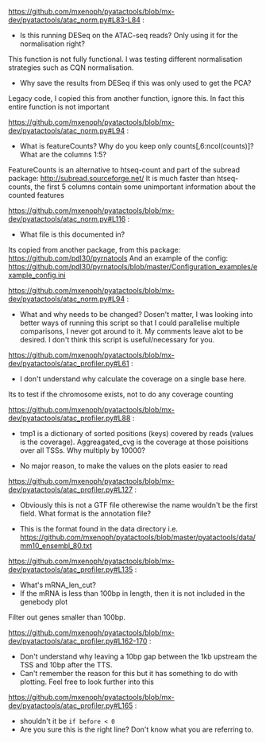 https://github.com/mxenoph/pyatactools/blob/mx-dev/pyatactools/atac_norm.py#L83-L84 :

 * Is this running DESeq on the ATAC-seq reads? Only using it for the
 normalisation right?

 This function is not fully functional. I was testing different normalisation strategies such as CQN normalisation.

 * Why save the results from DESeq if this was only used to get the PCA?

 Legacy code, I copied this from another function, ignore this. In fact this entire function is not important

https://github.com/mxenoph/pyatactools/blob/mx-dev/pyatactools/atac_norm.py#L94 :

 * What is featureCounts? Why do you keep only counts[,6:ncol(counts)]? What are the columns 1:5?
 
FeatureCounts is an alternative to htseq-count and part of the subread package: http://subread.sourceforge.net/ It is much faster than htseq-counts, the first 5 columns contain some unimportant information about the counted features

https://github.com/mxenoph/pyatactools/blob/mx-dev/pyatactools/atac_norm.py#L116 :

 * What file is this documented in?
 
 Its copied from another package, from this package: https://github.com/pdl30/pyrnatools And an example of the config: https://github.com/pdl30/pyrnatools/blob/master/Configuration_examples/example_config.ini

https://github.com/mxenoph/pyatactools/blob/mx-dev/pyatactools/atac_norm.py#L94 :

 * What and why needs to be changed?
Dosen't matter, I was looking into better ways of running this script so that I could parallelise multiple comparisons, I never got around to it. My comments leave alot to be desired.
I don't think this script is useful/necessary for you.

https://github.com/mxenoph/pyatactools/blob/mx-dev/pyatactools/atac_profiler.py#L61 :

 * I don't understand why calculate the coverage on a single base here.

Its to test if the chromosome exists, not to do any coverage counting

https://github.com/mxenoph/pyatactools/blob/mx-dev/pyatactools/atac_profiler.py#L88 :

 * tmp1 is a dictionary of sorted positions (keys) covered by reads (values is the coverage). Aggreagated_cvg is the coverage at those poisitions over all TSSs.
 Why multiply by 10000? 

 * No major reason, to make the values on the plots easier to read

https://github.com/mxenoph/pyatactools/blob/mx-dev/pyatactools/atac_profiler.py#L127 :

 * Obviously this is not a GTF file otherewise the name wouldn't be the first
 field. What format is the annotation file?

 * This is the format found in the data directory i.e. https://github.com/mxenoph/pyatactools/blob/master/pyatactools/data/mm10_ensembl_80.txt

https://github.com/mxenoph/pyatactools/blob/mx-dev/pyatactools/atac_profiler.py#L135 :

 * What's mRNA_len_cut?
 * If the mRNA is less than 100bp in length, then it is not included in the genebody plot

 Filter out genes smaller than 100bp.

https://github.com/mxenoph/pyatactools/blob/mx-dev/pyatactools/atac_profiler.py#L162-170 :
 
 * Don't understand why leaving a 10bp gap between the 1kb upstream the TSS and
 10bp after the TTS.
 * Can't remember the reason for this but it has something to do with plotting. Feel free to look further into this

https://github.com/mxenoph/pyatactools/blob/mx-dev/pyatactools/atac_profiler.py#L165 :

 * shouldn't it be `if before < 0`
 * Are you sure this is the right line? Don't know what you are referring to.
